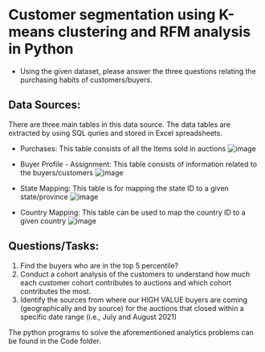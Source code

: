 # Customer segmentation using K-means clustering and RFM analysis in Python

- Using the given dataset, please answer the three questions relating the purchasing habits of customers/buyers.

## Data Sources:
There are three main tables in this data source. The data tables are extracted by using SQL quries and stored in Excel spreadsheets.
- Purchases: This table consists of all the Items sold in auctions
  ![image](https://user-images.githubusercontent.com/27827295/154782102-4de7c5fd-8d17-4ce6-8558-a5f0cb8e1f6f.png)
  
- Buyer Profile - Assignment: This table consists of information related to the buyers/customers
  ![image](https://user-images.githubusercontent.com/27827295/154782146-ea3e0594-52fe-4224-93f7-f91862d149c3.png)

- State Mapping: This table is for mapping the state ID to a given state/province
  ![image](https://user-images.githubusercontent.com/27827295/154782167-9b31f358-761b-45ee-a716-ae4adeae5e8c.png)

- Country Mapping: This table can be used to map the country ID to a given country
  ![image](https://user-images.githubusercontent.com/27827295/154782214-7658518a-ff34-43bb-af17-9ae06bb4d55f.png)
  
## Questions/Tasks:
1) Find the buyers who are in the top 5 percentile?
2) Conduct a cohort analysis of the customers to understand how much each customer cohort contributes to auctions and which cohort contributes the most.
3) Identify the sources from where our HIGH VALUE buyers are coming (geographically and by source) for the auctions that closed within a specific date range (i.e., July and August 2021)

The python programs to solve the aforementioned analytics problems can be found in the Code folder.
